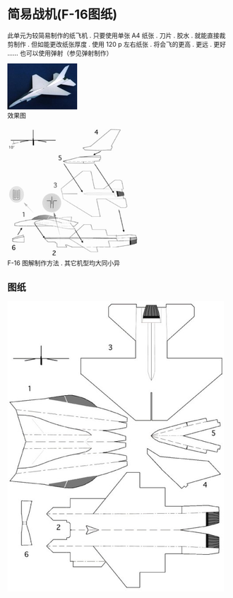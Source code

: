 # 简易战机(F-16图纸)

此单元为较简易制作的纸飞机 . 只要使用单张 A4 纸张 . 刀片 . 胶水 . 就能直接裁剪制作 . 但如能更改纸张厚度 . 使用 120 p 左右纸张 . 将会飞的更高 . 更远 . 更好 ...... 也可以使用弹射（参见弹射制作）


![](00.jpeg)     
效果图


![](01.gif)       
F-16 图解制作方法 . 其它机型均大同小异


## 图纸

![](02.jpeg)

